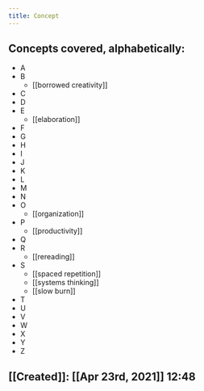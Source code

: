 ```yaml
---
title: Concept
---
```


## Concepts covered, alphabetically:
- A
- B
	- [[borrowed creativity]]
- C
- D
- E
	- [[elaboration]]
- F
- G
- H
- I
- J
- K
- L
- M
- N
- O
	- [[organization]]
- P
	- [[productivity]]
- Q
- R
	- [[rereading]]
- S
	- [[spaced repetition]]
	- [[systems thinking]]
	- [[slow burn]]
- T
- U
- V
- W
- X
- Y
- Z
##
## [[Created]]: [[Apr 23rd, 2021]] 12:48
##